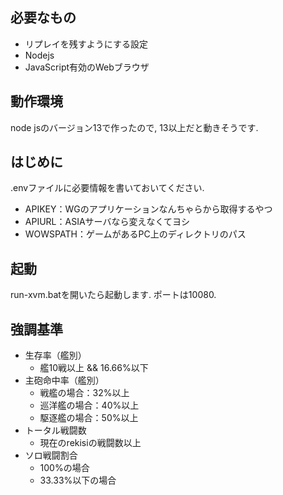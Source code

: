## 必要なもの
- リプレイを残すようにする設定
- Nodejs
- JavaScript有効のWebブラウザ

## 動作環境
node jsのバージョン13で作ったので, 13以上だと動きそうです.

## はじめに
.envファイルに必要情報を書いておいてください.
- APIKEY：WGのアプリケーションなんちゃらから取得するやつ
- APIURL：ASIAサーバなら変えなくてヨシ
- WOWSPATH：ゲームがあるPC上のディレクトリのパス

## 起動
run-xvm.batを開いたら起動します. ポートは10080.

## 強調基準
- 生存率（艦別）
    - 艦10戦以上 && 16.66%以下
- 主砲命中率（艦別）
    - 戦艦の場合：32%以上
    - 巡洋艦の場合：40%以上
    - 駆逐艦の場合：50%以上
- トータル戦闘数
    - 現在のrekisiの戦闘数以上
- ソロ戦闘割合
    - 100%の場合
    - 33.33%以下の場合